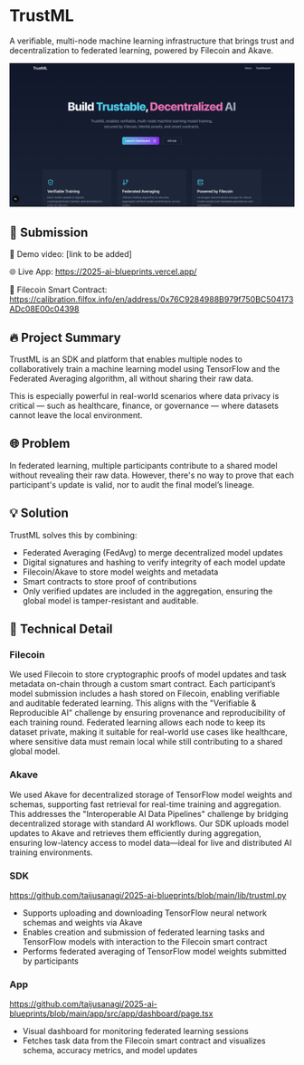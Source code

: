 # TrustML

A verifiable, multi-node machine learning infrastructure that brings trust and decentralization to federated learning, powered by Filecoin and Akave.

![ogp](./app/public/ogp.png)

## 🎯 Submission

🎥 Demo video: [link to be added]

🌐 Live App: https://2025-ai-blueprints.vercel.app/

🧾 Filecoin Smart Contract: https://calibration.filfox.info/en/address/0x76C9284988B979f750BC504173ADc08E00c04398

## 🔥 Project Summary

TrustML is an SDK and platform that enables multiple nodes to collaboratively train a machine learning model using TensorFlow and the Federated Averaging algorithm, all without sharing their raw data.

This is especially powerful in real-world scenarios where data privacy is critical — such as healthcare, finance, or governance — where datasets cannot leave the local environment.

## 🌐 Problem

In federated learning, multiple participants contribute to a shared model without revealing their raw data. However, there's no way to prove that each participant's update is valid, nor to audit the final model’s lineage.

## 💡 Solution

TrustML solves this by combining:

- Federated Averaging (FedAvg) to merge decentralized model updates
- Digital signatures and hashing to verify integrity of each model update
- Filecoin/Akave to store model weights and metadata
- Smart contracts to store proof of contributions
- Only verified updates are included in the aggregation, ensuring the global model is tamper-resistant and auditable.

## 🔧 Technical Detail

### Filecoin

We used Filecoin to store cryptographic proofs of model updates and task metadata on-chain through a custom smart contract. Each participant’s model submission includes a hash stored on Filecoin, enabling verifiable and auditable federated learning. This aligns with the "Verifiable & Reproducible AI" challenge by ensuring provenance and reproducibility of each training round. Federated learning allows each node to keep its dataset private, making it suitable for real-world use cases like healthcare, where sensitive data must remain local while still contributing to a shared global model.

### Akave

We used Akave for decentralized storage of TensorFlow model weights and schemas, supporting fast retrieval for real-time training and aggregation. This addresses the "Interoperable AI Data Pipelines" challenge by bridging decentralized storage with standard AI workflows. Our SDK uploads model updates to Akave and retrieves them efficiently during aggregation, ensuring low-latency access to model data—ideal for live and distributed AI training environments.

### SDK

https://github.com/taijusanagi/2025-ai-blueprints/blob/main/lib/trustml.py

- Supports uploading and downloading TensorFlow neural network schemas and weights via Akave
- Enables creation and submission of federated learning tasks and TensorFlow models with interaction to the Filecoin smart contract
- Performs federated averaging of TensorFlow model weights submitted by participants

### App

https://github.com/taijusanagi/2025-ai-blueprints/blob/main/app/src/app/dashboard/page.tsx

- Visual dashboard for monitoring federated learning sessions
- Fetches task data from the Filecoin smart contract and visualizes schema, accuracy metrics, and model updates
